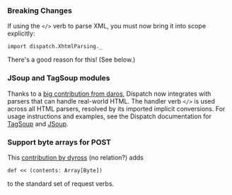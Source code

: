 ### Breaking Changes

If using the `</>` verb to parse XML, you must now bring it into scope
explicitly:

    import dispatch.XhtmlParsing._

There's a good reason for this! (See below.)

### JSoup and TagSoup modules

Thanks to a [big contribution from daros][soup], Dispatch now
integrates with parsers that can handle real-world HTML. The handler
verb `</>` is used across all HTML parsers, resolved by its imported
implicit conversions. For usage instructions and examples, see the
Dispatch documentation for [TagSoup][tagsoup] and [JSoup][jsoup].

[soup]: https://github.com/dispatch/dispatch/pull/62
[tagsoup]: http://dispatch.databinder.net/TagSoup.html
[jsoup]: http://dispatch.databinder.net/JSoup.html

### Support byte arrays for POST

This [contribution by dyross][ary] (no relation?) adds

    def << (contents: Array[Byte])

to the standard set of request verbs.

[ary]: https://github.com/dispatch/dispatch/pull/63
